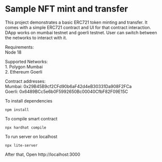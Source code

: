 # Sample NFT mint and transfer 

This project demonstrates a basic ERC721 token minting and transfer. It comes with a simple ERC721 contract and  UI for that contract interaction.
DApp works on mumbai testnet and goerli testnet. User can switch between the networks to interact with it. 

Requirements:</br>
Node 18

Supported Networks: </br> 1. Polygon Mumbai </br> 2. Ethereum Goerli

Contract addresses: </br>
Mumbai: 0x29B45B9cf2CFd90b6aF42d4eB30331Da908F2FCa </br>
Goerli: 0x6489BCc5e6b0F5992650Bc00040CfbF82F09E15C

To install dependencies
```shell
npm install
```

To compile smart contract

```shell
npx hardhat compile
```

To run server on localhost
```shell
npx lite-server
```
After that,
Open http://localhost:3000

